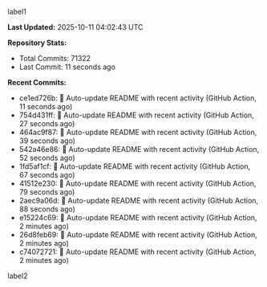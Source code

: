
label1 
<!-- ACTIVITY_START -->
**Last Updated:** 2025-10-11 04:02:43 UTC

**Repository Stats:**
- Total Commits: 71322
- Last Commit: 11 seconds ago

**Recent Commits:**
- ce1ed726b: 🤖 Auto-update README with recent activity (GitHub Action, 11 seconds ago)
- 754d431ff: 🤖 Auto-update README with recent activity (GitHub Action, 27 seconds ago)
- 464ac9f87: 🤖 Auto-update README with recent activity (GitHub Action, 39 seconds ago)
- 542a46e86: 🤖 Auto-update README with recent activity (GitHub Action, 52 seconds ago)
- 1fd5af1cf: 🤖 Auto-update README with recent activity (GitHub Action, 67 seconds ago)
- 41512e230: 🤖 Auto-update README with recent activity (GitHub Action, 79 seconds ago)
- 2aec9a06d: 🤖 Auto-update README with recent activity (GitHub Action, 88 seconds ago)
- e15224c69: 🤖 Auto-update README with recent activity (GitHub Action, 2 minutes ago)
- 26d8feb69: 🤖 Auto-update README with recent activity (GitHub Action, 2 minutes ago)
- c74072721: 🤖 Auto-update README with recent activity (GitHub Action, 2 minutes ago)
<!-- ACTIVITY_END -->

label2
